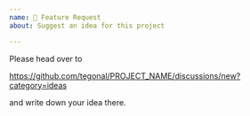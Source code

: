```yaml
---
name: 🚀 Feature Request
about: Suggest an idea for this project

---
```


Please head over to 

https://github.com/tegonal/PROJECT_NAME/discussions/new?category=ideas

and write down your idea there.
